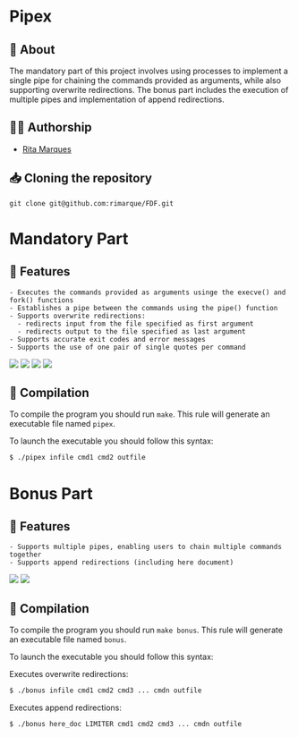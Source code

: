 # **Pipex**

## :speech_balloon: **About**
The mandatory part of this project involves using processes to implement a single pipe for chaining the commands provided as arguments, while also supporting overwrite redirections. The bonus part includes the execution of multiple pipes and implementation of append redirections.

## 🙋‍♀️ **Authorship**
- [Rita Marques](https://github.com/rimarque)

## :inbox_tray: **Cloning the repository**

```shell
git clone git@github.com:rimarque/FDF.git 
```

# Mandatory Part

## 💎 **Features**
```
- Executes the commands provided as arguments usinge the execve() and fork() functions
- Establishes a pipe between the commands using the pipe() function
- Supports overwrite redirections:
  - redirects input from the file specified as first argument
  - redirects output to the file specified as last argument
- Supports accurate exit codes and error messages
- Supports the use of one pair of single quotes per command
```
</tbody>
	<td><image src="img/single_quotes.png"></td>
	<td><image src="img/mandatory.png"></td>
	<td><image src="img/file_error.png"></td>
	<td><image src="img/command_error.png"></td>
</tbody>

## :link: **Compilation**
To compile the program you should run `make`.
This rule will generate an executable file named `pipex`.

To launch the executable you should follow this syntax:

```sh
$ ./pipex infile cmd1 cmd2 outfile
```

# Bonus Part

## 💎 **Features**
```
- Supports multiple pipes, enabling users to chain multiple commands together
- Supports append redirections (including here document)
```

<tbody>
			<td><image src="img/bonus_overwrite.png"></td>
			<td><image src="img/bonus_append.png"></td>
</tbody>

## :link: **Compilation**
To compile the program you should run `make bonus`.
This rule will generate an executable file named `bonus`.

To launch the executable you should follow this syntax:

Executes overwrite redirections:

```sh
$ ./bonus infile cmd1 cmd2 cmd3 ... cmdn outfile
```

Executes append redirections:

```sh
$ ./bonus here_doc LIMITER cmd1 cmd2 cmd3 ... cmdn outfile
```
